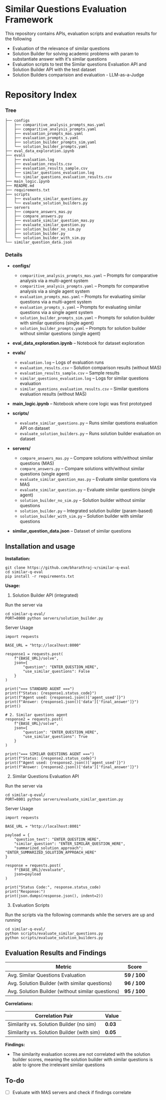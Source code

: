 # Similar Questions Evaluation Framework

This repository contains APIs, evaluation scripts and evaluation results for the following 
- Evaluation of the relevance of similar questions 
- Solution Builder for solving academic problems with param to substantiate answer with it's similar questions
- Evaluation scripts to test the Similar questions Evaluation API and Solution Builder API with the test dataset
- Solution Builders comparision and evaluation - LLM-as-a-Judge


# Repository Index
### Tree
```
├── configs
│   ├── comparitive_analysis_prompts_mas.yaml
│   ├── comparitive_analysis_prompts.yaml
│   ├── evaluation_prompts_mas.yaml
│   ├── evaluation_prompts_s.yaml
│   ├── solution_builder_prompts_sim.yaml
│   └── solution_builder_prompts.yaml
├── eval_data_exploration.ipynb
├── evals
│   ├── evaluation.log
│   ├── evaluation_results.csv
│   ├── evaluation_results_sample.csv
│   ├── similar_questions_evaluation.log
│   └── similar_questions_evaluation_results.csv
├── main_logic.ipynb
├── README.md
├── requirements.txt
├── scripts
│   ├── evaluate_similar_questions.py
│   └── evaluate_solution_builders.py
├── servers
│   ├── compare_answers_mas.py
│   ├── compare_answers.py
│   ├── evaluate_similar_question_mas.py
│   ├── evaluate_similar_question.py
│   ├── solution_builder_no_sim.py
│   ├── solution_builder.py
│   └── solution_builder_with_sim.py
└── similar_question_data.json
```

### Details

- **configs/**
  - `comparitive_analysis_prompts_mas.yaml` – Prompts for comparative analysis via a multi-agent system  
  - `comparitive_analysis_prompts.yaml` – Prompts for comparative analysis via a single agent system  
  - `evaluation_prompts_mas.yaml` – Prompts for evaluating similar questions via a multi-agent system  
  - `evaluation_prompts_s.yaml` – Prompts for evaluating similar questions via a single agent system  
  - `solution_builder_prompts_sim.yaml` – Prompts for solution builder with similar questions (single agent)  
  - `solution_builder_prompts.yaml` – Prompts for solution builder without similar questions (single agent)  

- **eval_data_exploration.ipynb** – Notebook for dataset exploration  

- **evals/**
  - `evaluation.log` – Logs of evaluation runs  
  - `evaluation_results.csv` – Solution comparison results (without MAS)  
  - `evaluation_results_sample.csv` – Sample results  
  - `similar_questions_evaluation.log` – Logs for similar questions evaluation  
  - `similar_questions_evaluation_results.csv` – Similar questions evaluation results (without MAS)  

- **main_logic.ipynb** – Notebook where core logic was first prototyped  

- **scripts/**
  - `evaluate_similar_questions.py` – Runs similar questions evaluation API on dataset  
  - `evaluate_solution_builders.py` – Runs solution builder evaluation on dataset  

- **servers/**
  - `compare_answers_mas.py` – Compare solutions with/without similar questions (MAS)  
  - `compare_answers.py` – Compare solutions with/without similar questions (single agent)  
  - `evaluate_similar_question_mas.py` – Evaluate similar questions via MAS  
  - `evaluate_similar_question.py` – Evaluate similar questions (single agent)  
  - `solution_builder_no_sim.py` – Solution builder without similar questions  
  - `solution_builder.py` – Integrated solution builder (param-based)  
  - `solution_builder_with_sim.py` – Solution builder with similar questions  

- **similar_question_data.json** – Dataset of similar questions  


## Installation and usage

**Installation:**

```
git clone https://github.com/bharathraj-v/similar-q-eval
cd similar-q-eval
pip install -r requirements.txt
```

**Usage:**

1. Solution Builder API (integrated)

Run the server via
```
cd similar-q-eval/
PORT=8000 python servers/solution_builder.py
```

Server Usage


```
import requests

BASE_URL = "http://localhost:8000"

response1 = requests.post(
    f"{BASE_URL}/solve",
    json={
        "question": "ENTER_QUESTION_HERE",
        "use_similar_questions": False
    }
)

print("=== STANDARD AGENT ===")
print(f"Status: {response1.status_code}")
print(f"Agent used: {response1.json()['agent_used']}")
print(f"Answer: {response1.json()['data']['final_answer']}")
print()

# 2. Similar questions agent
response2 = requests.post(
    f"{BASE_URL}/solve", 
    json={
        "question": "ENTER_QUESTION_HERE",
        "use_similar_questions": True
    }
)

print("=== SIMILAR QUESTIONS AGENT ===")
print(f"Status: {response2.status_code}")
print(f"Agent used: {response2.json()['agent_used']}")
print(f"Answer: {response2.json()['data']['final_answer']}")
```

2. Similar Questions Evaluation API

Run the server via
```
cd similar-q-eval/
PORT=8001 python servers/evaluate_similar_question.py
```

Server Usage

```
import requests

BASE_URL = "http://localhost:8001"

payload = {
    "question_text": "ENTER_QUESTION_HERE",
    "similar_question": "ENTER_SIMILAR_QUESTION_HERE",
    "summarized_solution_approach": "ENTER_SUMMARIZED_SOLUTION_APPROACH_HERE"
}

response = requests.post(
    f"{BASE_URL}/evaluate",
    json=payload
)

print("Status Code:", response.status_code)
print("Response:")
print(json.dumps(response.json(), indent=2))
```

3. Evaluation Scripts

Run the scripts via the following commands while the servers are up and running
```
cd similar-q-eval/
python scripts/evaluate_similar_questions.py
python scripts/evaluate_solution_builders.py
```


## Evaluation Results and Findings


| Metric | Score |
|--------|-------|
| Avg. Similar Questions Evaluation | **59 / 100** |
| Avg. Solution Builder (with similar questions) | **96 / 100** |
| Avg. Solution Builder (without similar questions) | **95 / 100** |

**Correlations:**

| Correlation Pair | Value |
|------------------|-------|
| Similarity vs. Solution Builder (no sim) | **0.03** |
| Similarity vs. Solution Builder (with sim) | **0.05** |

**Findings:**

- The similarity evaluation scores are not correlated with the solution builder scores, meaning the solution builder with similar questions is able to ignore the irrelevant similar questions


## To-do

- [ ] Evaluate with MAS servers and check if findings correlate